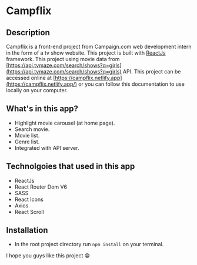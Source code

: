 # Campflix

## Description

Campflix is a front-end project from Campaign.com web development intern in the form of a tv show website. This project is built with [ReactJs](https://reactjs.org/) framework. This project using movie data from [https://api.tvmaze.com/search/shows?q=girls](https://api.tvmaze.com/search/shows?q=girls) API.
This project can be accessed online at [https://campflix.netlify.app](https://campflix.netlify.app/) or you can follow this documentation to use locally on your computer.


## What's in this app?

- Highlight movie carousel (at home page).
- Search movie.
- Movie list.
- Genre list.
- Integrated with API server.

## Technolgoies that used in this app

- ReactJs
- React Router Dom V6
- SASS
- React Icons
- Axios
- React Scroll

## Installation

- In the root project directory run `npm install` on your terminal.

I hope you guys like this project :grin: